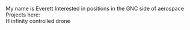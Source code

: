 My name is Everett
Interested in positions in the GNC side of aerospace <br />
Projects here: <br />
H infinity controlled drone <br />
